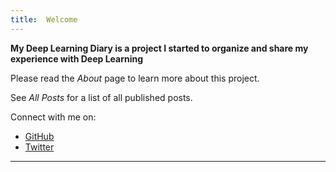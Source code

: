 ```yaml
---
title:  Welcome
---
```


**My Deep Learning Diary is a project I started to organize and share my experience with Deep Learning**

Please read the *About* page to learn more about this project.

See *All Posts* for a list of all published posts.

Connect with me on:  
- [GitHub](https://github.com/nurriol2)
- [Twitter](http://twitter.com/_ElliotF)

___